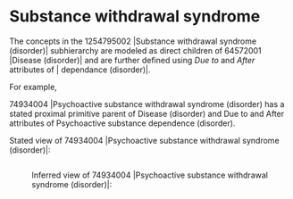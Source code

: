 # Substance withdrawal syndrome

The concepts in the 1254795002 |Substance withdrawal syndrome (disorder)| subhierarchy are modeled as direct children of 64572001 |Disease (disorder)| and are further defined using _Due to_ and _After_ attributes of | dependance (disorder)|.

For example,

74934004 |Psychoactive substance withdrawal syndrome (disorder) has a stated proximal primitive parent of Disease (disorder) and Due to and After attributes of Psychoactive substance dependence (disorder).

Stated view of 74934004 |Psychoactive substance withdrawal syndrome (disorder)|:

<figure><img src="../../../../../../authoring/clinical-finding-and-disorder/images/174690559.png" alt=""><figcaption><p>Inferred view of 74934004 |Psychoactive substance withdrawal syndrome (disorder)|:</p></figcaption></figure>

<figure><img src="../../../../../../authoring/clinical-finding-and-disorder/images/174690558.png" alt=""><figcaption></figcaption></figure>
